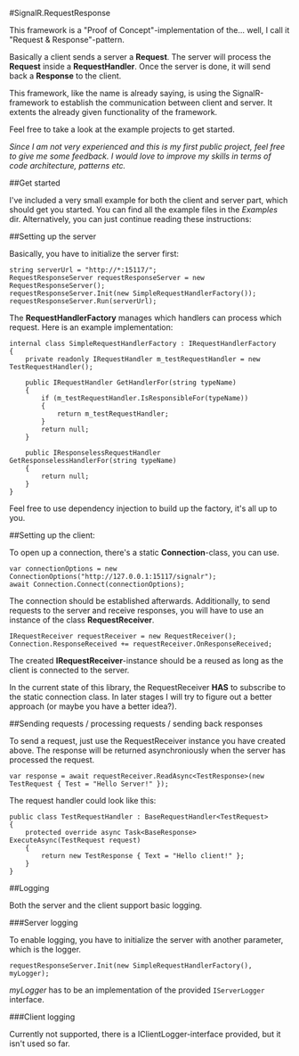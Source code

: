 #SignalR.RequestResponse

This framework is a "Proof of Concept"-implementation of the... well, I call it "Request & Response"-pattern.

Basically a client sends a server a **Request**.
The server will process the **Request** inside a **RequestHandler**.
Once the server is done, it will send back a **Response** to the client.

This framework, like the name is already saying, is using the SignalR-framework to establish the communication between client and server. It extents the already given functionality of the framework.

Feel free to take a look at the example projects to get started.

*Since I am not very experienced and this is my first public project, feel free to give me some feedback.
I would love to improve my skills in terms of code architecture, patterns etc.*

##Get started

I've included a very small example for both the client and server part, which should get you started. You can find all the example files in the *Examples* dir. Alternatively, you can just continue reading these instructions:

##Setting up the server

Basically, you have to initialize the server first:

```
string serverUrl = "http://*:15117/";
RequestResponseServer requestResponseServer = new RequestResponseServer();
requestResponseServer.Init(new SimpleRequestHandlerFactory());
requestResponseServer.Run(serverUrl);
```

The **RequestHandlerFactory** manages which handlers can process which request.
Here is an example implementation:

```
internal class SimpleRequestHandlerFactory : IRequestHandlerFactory
{
    private readonly IRequestHandler m_testRequestHandler = new TestRequestHandler();
    
    public IRequestHandler GetHandlerFor(string typeName)
    {
        if (m_testRequestHandler.IsResponsibleFor(typeName))
        {
            return m_testRequestHandler;
        }
        return null;
    }

    public IResponselessRequestHandler GetResponselessHandlerFor(string typeName)
    {
        return null;
    }
}
```

Feel free to use dependency injection to build up the factory, it's all up to you.

##Setting up the client:

To open up a connection, there's a static **Connection**-class, you can use.

```
var connectionOptions = new ConnectionOptions("http://127.0.0.1:15117/signalr");
await Connection.Connect(connectionOptions);
```

The connection should be established afterwards.
Additionally, to send requests to the server and receive responses, you will have to use an instance of the class **RequestReceiver**.

```
IRequestReceiver requestReceiver = new RequestReceiver();
Connection.ResponseReceived += requestReceiver.OnResponseReceived;
```

The created **IRequestReceiver**-instance should be a reused as long as the client is connected to the server.

In the current state of this library, the RequestReceiver **HAS** to subscribe to the static connection class.
In later stages I will try to figure out a better approach (or maybe you have a better idea?).

##Sending requests / processing requests / sending back responses

To send a request, just use the RequestReceiver instance you have created above.
The response will be returned asynchroniously when the server has processed the request.

```
var response = await requestReceiver.ReadAsync<TestResponse>(new TestRequest { Test = "Hello Server!" });
```

The request handler could look like this:

```
public class TestRequestHandler : BaseRequestHandler<TestRequest>
{
    protected override async Task<BaseResponse> ExecuteAsync(TestRequest request)
    { 
        return new TestResponse { Text = "Hello client!" };
    }
}
```

##Logging

Both the server and the client support basic logging.

###Server logging

To enable logging, you have to initialize the server with another parameter, which is the logger.

```
requestResponseServer.Init(new SimpleRequestHandlerFactory(), myLogger);
```

*myLogger* has to be an implementation of the provided ```IServerLogger``` interface.

###Client logging

Currently not supported, there is a IClientLogger-interface provided, but it isn't used so far.
